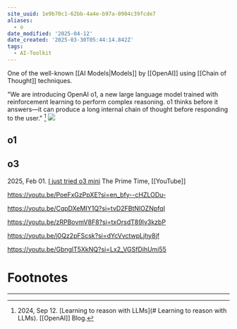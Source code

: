 ```yaml
---
site_uuid: 1e9b70c1-62bb-4a4e-b97a-0904c39fcde7
aliases:
  - o
date_modified: '2025-04-12'
date_created: '2025-03-30T05:44:14.842Z'
tags:
  - AI-Toolkit
---
```

















One of the well-known [[AI Models|Models]] by [[OpenAI]] using [[Chain of Thought]] techniques.

"We are introducing OpenAI o1, a new large language model trained with reinforcement learning to perform complex reasoning. o1 thinks before it answers—it can produce a long internal chain of thought before responding to the user." [^e2e35a]
![](https://i.imgur.com/ueZ058L.png)

## o1

## o3
2025, Feb 01. [I just tried o3 mini](https://youtu.be/UB8tWlFQ00k?si=SRZY5brD9CBW0Scz) The Prime Time, [[YouTube]]

https://youtu.be/PoeFxGzPpXE?si=en_bfy--cHZLODu-

https://youtu.be/CqpDXeMIY1Q?si=tvD2FBtNlOZNpfqI

https://youtu.be/zRPBovmV8F8?si=txOrsdT89Iv3kzbP

https://youtu.be/j0Qz2pFScsk?si=dYcVvctwpLjhy8jf

https://youtu.be/GbnglT5XkNQ?si=Lx2_VGSfDihUmi55
# Footnotes
***
[^e2e35a]: 2024, Sep 12.  [Learning to reason with LLMs](# Learning to reason with LLMs). [[OpenAI]] Blog.